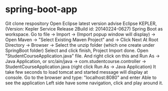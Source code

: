 # spring-boot-app
Git clone respository 
Open Eclipse latest version advise Eclipse KEPLER, (Version: Kepler Service Release 2Build id: 20140224-0627) Spring Boot as workspace.
Go to file -> Import -> (Import popup window will display) -> Open Maven -> "Select Existing Maven Project" and -> Click Next
At Root Directory -> Browser -> Select the unzip folder (which one create under SpringBoot folder)
Select and click finish, Project Import done.
Open "StudentCourseApplication.java" file. And right click on this and Run As -> Java Application, or src/ain/java -> com.studentcourse.controller -> StudentCourseApplication.java (right click Run As -> Java Application)
It take few seconds to load tomcat and started message will display at console.
Go to the browser and type: "localhost:8080" and enter
Able to see the application
Left side have some navigation, click and play around it.
